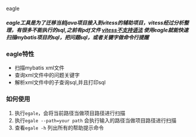 eagle

##### eagle工具是为了迁移当前java项目接入到vitess的辅助项目，vitess经过分析整理，有很多不能执行的sql,之前有pdf文件 [vitess不支持语法](http://gitlab.yzf.net/PaaS-public/PaaS-Board/PaaS/Vitess/blob/master/vitess_sql%E4%B8%8D%E6%94%AF%E6%8C%81%E6%80%BB%E7%BB%93.pdf) 使用eagle就能快速扫描mybatis项目的sql，把问题sql，或者关键字做命令行提醒

### eagle特性

* 扫描mybatis xml文件
* 查询xml文件中的问题关键字
* 解析xml文件中的子查询sql,并且打印sql
### 如何使用

1. 执行`egale`，会将当前路径当做项目路径进行扫描
2. 执行`egale --path=your path` 会执行输入的路径当做项目路径进行扫描
3. 查看`egale -h` 列出所有的帮助提示命令
